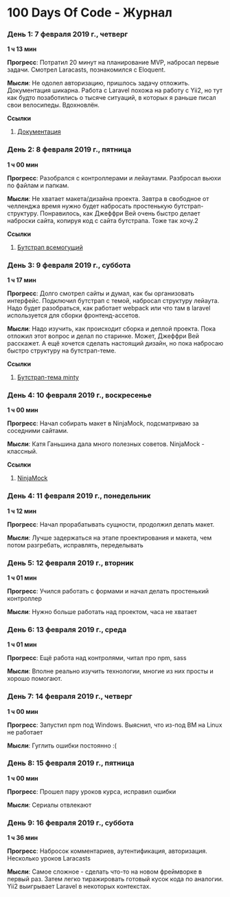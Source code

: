 # 100 Days Of Code - Журнал

### День 1: 7 февраля 2019 г., четверг

**1 ч 13 мин**

**Прогресс**: Потратил 20 минут на планирование MVP, набросал первые задачи. Смотрел Laracasts, познакомился с Eloquent.

**Мысли**: Не одолел авторизацию, пришлось задачу отложить. Документация шикарна. Работа с Laravel похожа на работу с Yii2, но тут как будто позаботились о тысяче ситуаций, в которых я раньше писал свои велосипеды. Вдохновлён.

**Ссылки**
1. [Документация](https://laravel.com/docs/5.7/)

### День 2: 8 февраля 2019 г., пятница

**1 ч 00 мин**

**Прогресс**: Разобрался с контроллерами и лейаутами. Разбросал вьюхи по файлам и папкам.

**Мысли**: Не хватает макета/дизайна проекта. Завтра в свободное от челленджа время нужно будет набросать простенькую бутстрап-структуру. Понравилось, как Джеффри Вей очень быстро делает наброски сайта, копируя код с сайта бутстрапа. Тоже так хочу.2

**Ссылки**
1. [Бутстрап всемогущий](https://getbootstrap.com/)

### День 3: 9 февраля 2019 г., суббота

**1 ч 17 мин**

**Прогресс**: Долго смотрел сайты и думал, как бы организовать интерфейс. Подключил бутстрап с темой, набросал структуру лейаута. Надо будет разобраться, как работает webpack или что там в laravel используется для сборки фронтенд-ассетов.

**Мысли**: Надо изучить, как происходит сборка и деплой проекта. Пока отложил этот вопрос и делал по старинке. Может, Джеффри Вей расскажет.
А ещё хочется сделать настоящий дизайн, но пока набросаю быстро структуру на бутстрап-теме.

**Ссылки**
1. [Бутстрап-тема minty](https://bootswatch.com/minty/)


### День 4: 10 февраля 2019 г., воскресенье

**1 ч 00 мин**

**Прогресс**: Начал собирать макет в NinjaMock, подсматриваю за соседними сайтами.

**Мысли**: Катя Ганьшина дала много полезных советов. NinjaMock - классный.

**Ссылки**
1. [NinjaMock](https://ninjamock.com/)


### День 4: 11 февраля 2019 г., понедельник

**1 ч 12 мин**

**Прогресс**: Начал прорабатывать сущности, продолжил делать макет.

**Мысли**: Лучше задержаться на этапе проектирования и макета, чем потом разгребать, исправлять, переделывать


### День 5: 12 февраля 2019 г., вторник

**1 ч 01 мин**

**Прогресс**: Учился работать с формами и начал делать простенький контроллер

**Мысли**: Нужно больше работать над проектом, часа не хватает


### День 6: 13 февраля 2019 г., среда

**1 ч 01 мин**

**Прогресс**: Ещё работа над контролями, читал про npm, sass

**Мысли**: Вполне реально изучить технологии, многие из них просты и хорошо помогают.

### День 7: 14 февраля 2019 г., четверг

**1 ч 00 мин**

**Прогресс**: Запустил npm под Windows. Выяснил, что из-под ВМ на Linux не работает

**Мысли**: Гуглить ошибки постоянно :(


### День 8: 15 февраля 2019 г., пятница

**1 ч 00 мин**

**Прогресс**: Прошел пару уроков курса, исправил ошибки

**Мысли**: Сериалы отвлекают


### День 9: 16 февраля 2019 г., суббота

**1 ч 36 мин**

**Прогресс**: Набросок комментариев, аутентификация, авторизация. Несколько уроков Laracasts

**Мысли**: Самое сложное - сделать что-то на новом фреймворке в первый раз. Затем легко тиражировать готовый кусок кода по аналогии. Yii2 выигрывает Laravel в некоторых контекстах.
